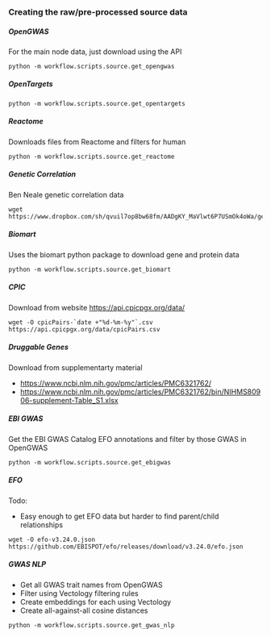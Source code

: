 ### Creating the raw/pre-processed source data

##### OpenGWAS

For the main node data, just download using the API

```
python -m workflow.scripts.source.get_opengwas
```

##### OpenTargets

```
python -m workflow.scripts.source.get_opentargets
```

##### Reactome

Downloads files from Reactome and filters for human

```
python -m workflow.scripts.source.get_reactome
```

##### Genetic Correlation

Ben Neale genetic correlation data

```
wget https://www.dropbox.com/sh/qvuil7op8bw68fm/AADgKY_MaVlwt6P7USmOk4oWa/geno_correlation.r2.gz
```

##### Biomart

Uses the biomart python package to download gene and protein data

```
python -m workflow.scripts.source.get_biomart
```

##### CPIC

Download from website https://api.cpicpgx.org/data/

```
wget -O cpicPairs-`date +"%d-%m-%y"`.csv https://api.cpicpgx.org/data/cpicPairs.csv
```

##### Druggable Genes

Download from supplementarty material
- https://www.ncbi.nlm.nih.gov/pmc/articles/PMC6321762/
- https://www.ncbi.nlm.nih.gov/pmc/articles/PMC6321762/bin/NIHMS80906-supplement-Table_S1.xlsx

##### EBI GWAS

Get the EBI GWAS Catalog EFO annotations and filter by those GWAS in OpenGWAS

```
python -m workflow.scripts.source.get_ebigwas
```

##### EFO

Todo:
- Easy enough to get EFO data but harder to find parent/child relationships

```
wget -O efo-v3.24.0.json https://github.com/EBISPOT/efo/releases/download/v3.24.0/efo.json
```

##### GWAS NLP

- Get all GWAS trait names from OpenGWAS
- Filter using Vectology filtering rules
- Create embeddings for each using Vectology
- Create all-against-all cosine distances

```
python -m workflow.scripts.source.get_gwas_nlp
```